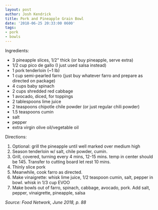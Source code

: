 ```yaml
---
layout: post
author: Josh Kendrick
title: Pork and Pineapple Grain Bowl
date: '2018-06-25 20:33:00 0600'
tags:
- pork
- bowls
---
```


Ingredients:
* 3 pineapple slices, 1/2" thick (or buy pineapple, serve extra)
* 1/2 cup pico de gallo (I just used salsa instead)
* 1 pork tenderloin (~1 lb)
* 1 cup semi-pearled farro (just buy whatever farro and prepare as directed on package)
* 4 cups baby spinach
* 2 cups shredded red cabbage
* 1 avocado, diced, for toppings
* 2 tablespoons lime juice
* 2 teaspoons chipotle chile powder (or just regular chili powder)
* 1.5 teaspoons cumin
* salt
* pepper
* extra virgin olive oil/vegetable oil

Directions:
1. Optional: grill the pineapple until well marked over medium high
2. Season tenderloin w/ salt, chile powder, cumin.
3. Grill, covered, turning every 4 mins, 12-15 mins. temp in center should be 145. Transfer to cutting board let rest 10 mins.
4. Thinly slice pork
5. Meanwhile, cook farro as directed.
6. Make vinaigrette: whisk lime juice, 1/2 teaspoon cumin, salt, pepper in bowl. whisk in 1/3 cup EVOO
7. Make bowls out of farro, spinach, cabbage, avocado, pork. Add salt, pepper, vinaigrette, pineapple, salsa

*Source: Food Network, June 2018, p. 88*